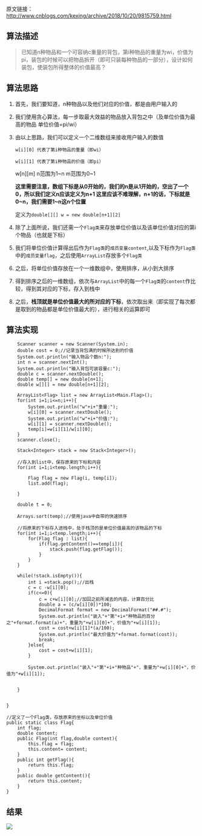 原文链接：http://www.cnblogs.com/kexing/archive/2018/10/20/9815759.html
## 算法描述
> 已知道n种物品和一个可容纳c重量的背包，第i种物品的重量为wi，价值为pi，装包的时候可以把物品拆开（即可只装每种物品的一部分），设计如何装包，使装包所得整体的价值最高？

## 算法思路

1. 首先，我们要知道，n种物品以及他们对应的价值，都是由用户输入的

2. 我们使用贪心算法，每一步取最大效益的物品放入背包之中（及单位价值为最高的物品 单位价值=pi/wi）

3. 由以上思路，我们可以定义一个二维数组来接收用户输入的数值
	
	`w[i][0] 代表了第i种物品的重量（即wi）`
	
	`w[i][1] 代表了第i种物品的价值（即pi）`
	
	w[n][m] n范围为1~n m范围为0~1  
	
	**这里需要注意，数组下标是从0开始的，我们的n是从1开始的，空出了一个0，所以我们定义n应该定义为n+1 这里应该不难理解，n+1的话，下标就是0~n，我们需要1~n这n个位置**
	
	定义为`double[][] w = new double[n+1][2] `

4. 除了上面所说，我们还需一个`Flag类`来存放单位价值以及该单位价值对应的第i个物品（也就是下标）

5. 我们将单位价值计算得出后作为`Flag类`的`成员变量content`,以及下标作为`Flag类`中的`成员变量flag`，之后使用`ArrayList`存放多个`Flag类`
 
6. 之后，将单位价值存放在一个一维数组中，使用排序，从小到大排序

7. 得到排序之后的一维数组，依次与`ArrayList`中的每一个`Flag类`的`content`作比较，得到其对应的下标，存入到栈中

8. 之后，**栈顶就是单位价值最大的所对应的下标**，依次取出来（即实现了每次都是取到的物品都是单位价值最大的），进行相关的运算即可

## 算法实现

		Scanner scanner = new Scanner(System.in);
		double cost = 0;//记录当背包满的时候所达到的价值
		System.out.println("输入物品个数n:");
		int n = scanner.nextInt();
		System.out.println("输入背包可装容量c:");
		double c = scanner.nextDouble();
		double temp[] = new double[n+1];
		double w[][] = new double[n+1][2];
		
		ArrayList<Flag> list = new ArrayList<Main.Flag>();
		for(int i=1;i<=n;i++){
			System.out.println("w"+i+"重量:");
			w[i][0] = scanner.nextDouble();
			System.out.println("w"+i+"价值:");
			w[i][1] = scanner.nextDouble();
			temp[i]=w[i][1]/w[i][0];
		}
		scanner.close();
		
		Stack<Integer> stack = new Stack<Integer>();
		
		//存入到list中，保存原来的下标和内容
		for(int i=1;i<temp.length;i++){
			
			Flag flag = new Flag(i, temp[i]);
			list.add(flag);
			
		}
		
		double t = 0;
		
		Arrays.sort(temp);//使用java中自带的快速排序
		
		//将原来的下标存入进栈中，处于栈顶的是单位价值最高的该物品的下标
		for(int i=1;i<temp.length;i++){
			for(Flag flag : list){
				if(flag.getContent()==temp[i]){
					stack.push(flag.getFlag());
				}
			}
		}
		
		while(!stack.isEmpty()){
			int i =stack.pop();//出栈
			c = c -w[i][0];
			if(c<=0){
				c = c+w[i][0];//加回之前所减去的内容，计算百分比
				double a = (c/w[i][0])*100;
				DecimalFormat format = new DecimalFormat("##.#");
				System.out.println("装入"+"第"+i+"种物品的百分之"+format.format(a)+"，重量为"+w[i][0]+"，价值为"+w[i][1]);
				cost = cost+w[i][1]*(a/100);
				System.out.println("最大价值为"+format.format(cost));
				break;
			}else{
				cost = cost+w[i][1];
			}
			
			System.out.println("装入"+"第"+i+"种物品"+"，重量为"+w[i][0]+"，价值为"+w[i][1]);
			
			
		}
		
		
	}
	
	//定义了一个Flag类，存放原来的坐标以及单位价值
	public static class Flag{
		int flag;
		double content;
		public Flag(int flag,double content){
			this.flag = flag;
			this.content= content;
		}
		public int getFlag(){
			return this.flag;
		}
		public double getContent(){
			return this.content;
		}
	} 
	

## 结果
![](https://img2018.cnblogs.com/blog/1210268/201810/1210268-20181020145507856-666215772.png)